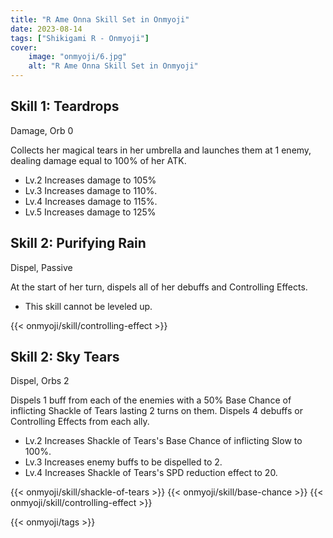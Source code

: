 ```yaml
---
title: "R Ame Onna Skill Set in Onmyoji"
date: 2023-08-14   
tags: ["Shikigami R - Onmyoji"]
cover:
    image: "onmyoji/6.jpg" 
    alt: "R Ame Onna Skill Set in Onmyoji"  
---
```


## Skill 1: Teardrops
Damage, Orb 0

Collects her magical tears in her umbrella and launches them at 1 enemy, dealing damage equal to 100% of her ATK.

- Lv.2 Increases damage to 105%
- Lv.3 Increases damage to 110%.
- Lv.4 Increases damage to 115%.
- Lv.5 Increases damage to 125%

## Skill 2: Purifying Rain
Dispel, Passive

At the start of her turn, dispels all of her debuffs and Controlling Effects.

- This skill cannot be leveled up.

{{< onmyoji/skill/controlling-effect >}}

## Skill 2: Sky Tears
Dispel,  Orbs 2 

Dispels 1 buff from each of the enemies with a 50% Base Chance of inflicting Shackle of Tears lasting 2 turns on them. Dispels 4 debuffs or Controlling Effects from each ally.

- Lv.2 Increases Shackle of Tears's Base Chance of inflicting Slow to 100%.
- Lv.3 Increases enemy buffs to be dispelled to 2.
- Lv.4 Increases Shackle of Tears's SPD reduction effect to 20.

{{< onmyoji/skill/shackle-of-tears >}}
{{< onmyoji/skill/base-chance >}}
{{< onmyoji/skill/controlling-effect >}}
  
{{< onmyoji/tags >}}